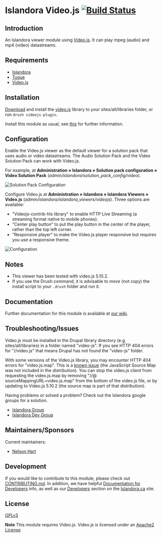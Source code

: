 # Islandora Video.js [![Build Status](https://travis-ci.org/Islandora/islandora_videojs.png?branch=7.x)](https://travis-ci.org/islandora/islandora_videojs)

## Introduction

An Islandora viewer module using [Video.js](http://www.videojs.com/). It can play mpeg (audio) and mp4 (video) datastreams.

## Requirements

* [Islandora](https://github.com/islandora/islandora)
* [Tuque](https://github.com/islandora/tuque)
* [Video.js](http://www.videojs.com/)

## Installation

[Download](https://github.com/videojs/video.js/releases/download/v5.10.2/video-js-5.10.2.zip) and install the [video.js](http://www.videojs.com/) library to your sites/all/libraries folder, or run `drush videojs-plugin`. 

Install this module as usual, see [this](https://drupal.org/documentation/install/modules-themes/modules-7) for further information.

## Configuration

Enable the Video.js viewer as the default viewer for a solution pack that uses audio or video datastreams. The
 Audio Solution Pack and the Video Solution Pack can work with Video.js.

For example, at **Administration » Islandora » Solution pack configuration » Video Solution Pack** (_admin/islandora/solution_pack_config/video_).

![Solution Pack Configuration](https://camo.githubusercontent.com/1c8251f9d0a2062abdb1433e18da6a9838a36264/687474703a2f2f692e696d6775722e636f6d2f4e684d4a5932752e706e67)


Configure Video.js at **Administration » Islandora » Islandora Viewers » Video.js** (_admin/islandora/islandora_viewers/videojs_). 
Three options are available:

* "Videojs-contrib-hls library" to enable HTTP Live Streaming (a streaming format native to mobile phones).
* "Center play button" to put the play button in the center of the player, rather than the top left corner.
* "Responsive player" to make the Video.js player responsive but requires you use a responsive theme.

![Configuration](https://user-images.githubusercontent.com/1943338/32968854-2575fc40-cbb9-11e7-9e85-66fec561a24c.png)

## Notes

* This viewer has been tested with video.js 5.10.2.
* If you use the Drush command, it is advisable to _move_ (not copy) the install script to your `.drush` folder and run it.

## Documentation

Further documentation for this module is available at [our wiki](https://wiki.duraspace.org/display/ISLANDORA/Islandora+Video.js).

## Troubleshooting/Issues

Video.js must be installed in the Drupal library directory (e.g. sites/all/libraries) in a folder named
"video-js".  If you see HTTP 404 errors for "//video.js" that means Drupal has not found the "video-js" folder.

With some versions of the Video.js library, you may encounter HTTP 404 errors for "video.js.map". This  is a
[known issue](http://stackoverflow.com/questions/18407543/video-js-map-throwing-a-404-not-found) (the JavaScript Source
Map was not included in the distribution). You can stop the video.js client from requesting the video.js.map by removing
 "//@ sourceMappingURL=video.js.map" from the bottom of the video.js file, or by updating to Video.js 5.10.2 (the source
 map is part of that distribution).

Having problems or solved a problem? Check out the Islandora google groups for a solution.

* [Islandora Group](https://groups.google.com/forum/?hl=en&fromgroups#!forum/islandora)
* [Islandora Dev Group](https://groups.google.com/forum/?hl=en&fromgroups#!forum/islandora-dev)

## Maintainers/Sponsors
Current maintainers:

* [Nelson Hart](https://github.com/nhart)

## Development

If you would like to contribute to this module, please check out [CONTRIBUTING.md](CONTRIBUTING.md). In addition, we have helpful [Documentation for Developers](https://github.com/Islandora/islandora/wiki#wiki-documentation-for-developers) info, as well as our [Developers](http://islandora.ca/developers) section on the [Islandora.ca](http://islandora.ca) site.

## License

[GPLv3](http://www.gnu.org/licenses/gpl-3.0.txt)

**Note** This module requires Video.js. Video.js is licensed under an [Apache2 License](https://github.com/videojs/video.js/blob/master/LICENSE)
